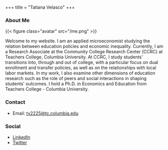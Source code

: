 +++
title = "Tatiana Velasco"
+++

### About Me

{{< figure class="avatar" src="/me.png" >}}

Welcome to my website. I am an applied microeconomist studying the relation between education policies and economic inequality. Currently, I am a Research Associate at the Community College Research Center (CCRC) at Teachers College, Columbia University. At CCRC, I study students' transitions into, through and out of college, with a particular focus on dual enrollment and transfer policies, as well as on the relationships with local labor markets. In my work, I also examine other dimensions of education research such as the role of peers and social interactions in shaping students' outcomes. I hold a Ph.D. in Economics and Education from Teachers College - Columbia University. 

### Contact
* Email: [tv2225@tc.columbia.edu](mailto:tv2225@tc.columbia.edu)

### Social
* [LinkedIn](https://www.linkedin.com/in/tatianavelascoro/)
* [Twitter](https://twitter.com/TatiVelasco)
#
#
#
